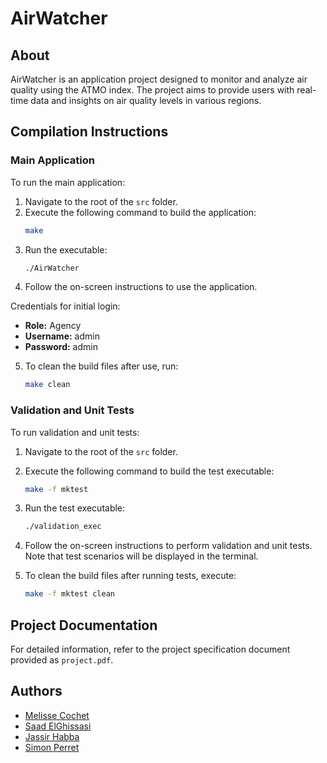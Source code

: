 # AirWatcher

## About
AirWatcher is an application project designed to monitor and analyze air quality using the ATMO index. The project aims to provide users with real-time data and insights on air quality levels in various regions.

## Compilation Instructions

### Main Application

To run the main application:

1. Navigate to the root of the `src` folder.
2. Execute the following command to build the application:
    ```sh
    make
    ```
3. Run the executable:
    ```sh
    ./AirWatcher
    ```
4. Follow the on-screen instructions to use the application.

Credentials for initial login:
- **Role:** Agency
- **Username:** admin
- **Password:** admin

5. To clean the build files after use, run:
    ```sh
    make clean
    ```

### Validation and Unit Tests

To run validation and unit tests:

1. Navigate to the root of the `src` folder.
2. Execute the following command to build the test executable:
    ```sh
    make -f mktest
    ```
3. Run the test executable:
    ```sh
    ./validation_exec
    ```
4. Follow the on-screen instructions to perform validation and unit tests. Note that test scenarios will be displayed in the terminal.

5. To clean the build files after running tests, execute:
    ```sh
    make -f mktest clean
    ```

## Project Documentation
For detailed information, refer to the project specification document provided as `project.pdf`.

## Authors
- [Melisse Cochet](https://github.com/melissecochet)
- [Saad ElGhissasi](https://github.com/saadelg12)
- [Jassir Habba](https://github.com/Jassir69)
- [Simon Perret](https://github.com/smnpp)


